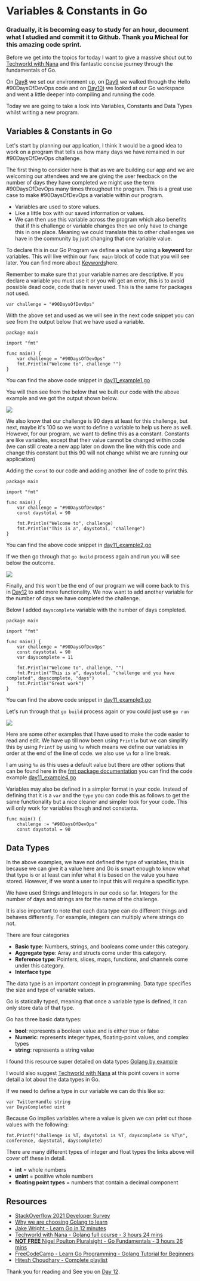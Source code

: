 
# Variables & Constants in Go

### Gradually, it is becoming easy to study for an hour, document what I studied and commit it to Github. Thank you Micheal for this amazing code sprint.

Before we get into the topics for today I want to give a massive shout out to [Techworld with Nana](https://www.youtube.com/watch?v=yyUHQIec83I) and this fantastic concise journey through the fundamentals of Go.

On [Day8](day08.md) we set our environment up, on [Day9](day09.md) we walked through the Hello #90DaysOfDevOps code and on [Day10](day10.md)) we looked at our Go workspace and went a little deeper into compiling and running the code.

Today we are going to take a look into Variables, Constants and Data Types whilst writing a new program. 

## Variables & Constants in Go
Let's start by planning our application, I think it would be a good idea to work on a program that tells us how many days we have remained in our #90DaysOfDevOps challenge. 

The first thing to consider here is that as we are building our app and we are welcoming our attendees and we are giving the user feedback on the number of days they have completed we might use the term #90DaysOfDevOps many times throughout the program. This is a great use case to make #90DaysOfDevOps a variable within our program. 

- Variables are used to store values. 
- Like a little box with our saved information or values. 
- We can then use this variable across the program which also benefits that if this challenge or variable changes then we only have to change this in one place. Meaning we could translate this to other challenges we have in the community by just changing that one variable value. 

To declare this in our Go Program we define a value by using a **keyword** for variables. This will live within our `func main` block of code that you will see later. You can find more about [Keywords](https://go.dev/ref/spec#Keywords)here. 

Remember to make sure that your variable names are descriptive. If you declare a variable you must use it or you will get an error, this is to avoid possible dead code, code that is never used. This is the same for packages not used. 

```
var challenge = "#90DaysOfDevOps"
```
With the above set and used as we will see in the next code snippet you can see from the output below that we have used a variable. 

```
package main

import "fmt"

func main() {
    var challenge = "#90DaysOfDevOps"
    fmt.Println("Welcome to", challenge "")
}
```
You can find the above code snippet in [day11_example1.go](Go/day11_example1.go)

You will then see from the below that we built our code with the above example and we got the output shown below. 

![](images/Day11_Go1.png)

We also know that our challenge is 90 days at least for this challenge, but next, maybe it's 100 so we want to define a variable to help us here as well. However, for our program, we want to define this as a constant. Constants are like variables, except that their value cannot be changed within code (we can still create a new app later on down the line with this code and change this constant but this 90 will not change whilst we are running our application)

Adding the `const` to our code and adding another line of code to print this. 

```
package main

import "fmt"

func main() {
    var challenge = "#90DaysOfDevOps"
    const daystotal = 90

    fmt.Println("Welcome to", challenge)
    fmt.Println("This is a", daystotal, "challenge")
}
```
You can find the above code snippet in [day11_example2.go](Go/day11_example2.go)

If we then go through that `go build` process again and run you will see below the outcome.

![](images/Day11_Go2.png)

Finally, and this won't be the end of our program we will come back to this in [Day12](day12.md) to add more functionality. We now want to add another variable for the number of days we have completed the challenge. 

Below I added `dayscomplete` variable with the number of days completed. 

```
package main

import "fmt"

func main() {
    var challenge = "#90DaysOfDevOps"
    const daystotal = 90
    var dayscomplete = 11

    fmt.Println("Welcome to", challenge, "")
    fmt.Println("This is a", daystotal, "challenge and you have completed", dayscomplete, "days")
    fmt.Println("Great work")
}
```
You can find the above code snippet in [day11_example3.go](Go/day11_example3.go)

Let's run through that `go build` process again or you could just use `go run`

![](images/Day11_Go3.png)

Here are some other examples that I have used to make the code easier to read and edit. We have up till now been using `Println` but we can simplify this by using `Printf` by using `%v` which means we define our variables in order at the end of the line of code. we also use `\n` for a line break. 

I am using `%v` as this uses a default value but there are other options that can be found here in the [fmt package documentation](https://pkg.go.dev/fmt) you can find the code example [day11_example4.go](Go/day11_example4.go)

Variables may also be defined in a simpler format in your code. Instead of defining that it is a `var` and the `type` you can code this as follows to get the same functionality but a nice cleaner and simpler look for your code. This will only work for variables though and not constants.  

```
func main() {
    challenge := "#90DaysOfDevOps"
    const daystotal = 90
```

## Data Types 
In the above examples, we have not defined the type of variables, this is because we can give it a value here and Go is smart enough to know what that type is or at least can infer what it is based on the value you have stored. However, if we want a user to input this will require a specific type. 

We have used Strings and Integers in our code so far. Integers for the number of days and strings are for the name of the challenge. 

It is also important to note that each data type can do different things and behaves differently. For example, integers can multiply where strings do not. 

There are four categories 

- **Basic type**: Numbers, strings, and booleans come under this category.
- **Aggregate type**: Array and structs come under this category.
- **Reference type**: Pointers, slices, maps, functions, and channels come under this category.
- **Interface type**

The data type is an important concept in programming. Data type specifies the size and type of variable values.

Go is statically typed, meaning that once a variable type is defined, it can only store data of that type.

Go has three basic data types:

- **bool**: represents a boolean value and is either true or false
- **Numeric**: represents integer types, floating-point values, and complex types
- **string**: represents a string value

I found this resource super detailed on data types [Golang by example](https://golangbyexample.com/all-data-types-in-golang-with-examples/)

I would also suggest [Techworld with Nana](https://www.youtube.com/watch?v=yyUHQIec83I&t=2023s) at this point covers in some detail a lot about the data types in Go. 

If we need to define a type in our variable we can do this like so: 

```
var TwitterHandle string 
var DaysCompleted uint
```

Because Go implies variables where a value is given we can print out those values with the following: 

```
fmt.Printf("challenge is %T, daystotal is %T, dayscomplete is %T\n", conference, daystotal, dayscomplete)
```
There are many different types of integer and float types the links above will cover off these in detail. 

- **int** = whole numbers
- **unint** = positive whole numbers
- **floating point types** = numbers that contain a decimal component

## Resources

- [StackOverflow 2021 Developer Survey](https://insights.stackoverflow.com/survey/2021)
- [Why we are choosing Golang to learn](https://www.youtube.com/watch?v=7pLqIIAqZD4&t=9s)
- [Jake Wright - Learn Go in 12 minutes](https://www.youtube.com/watch?v=C8LgvuEBraI&t=312s) 
- [Techworld with Nana - Golang full course - 3 hours 24 mins](https://www.youtube.com/watch?v=yyUHQIec83I) 
- [**NOT FREE** Nigel Poulton Pluralsight - Go Fundamentals - 3 hours 26 mins](https://www.pluralsight.com/courses/go-fundamentals) 
- [FreeCodeCamp -  Learn Go Programming - Golang Tutorial for Beginners](https://www.youtube.com/watch?v=YS4e4q9oBaU&t=1025s) 
- [Hitesh Choudhary - Complete playlist](https://www.youtube.com/playlist?list=PLRAV69dS1uWSR89FRQGZ6q9BR2b44Tr9N) 

Thank you for reading and See you on [Day 12](day12.md).